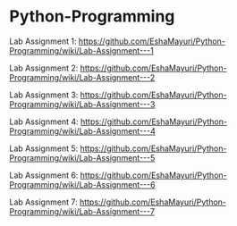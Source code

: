 # Python-Programming

Lab Assignment 1: https://github.com/EshaMayuri/Python-Programming/wiki/Lab-Assignment---1

Lab Assignment 2: https://github.com/EshaMayuri/Python-Programming/wiki/Lab-Assignment---2

Lab Assignment 3: https://github.com/EshaMayuri/Python-Programming/wiki/Lab-Assignment---3

Lab Assignment 4: https://github.com/EshaMayuri/Python-Programming/wiki/Lab-Assignment---4

Lab Assignment 5: https://github.com/EshaMayuri/Python-Programming/wiki/Lab-Assignment---5

Lab Assignment 6: https://github.com/EshaMayuri/Python-Programming/wiki/Lab-Assignment---6

Lab Assignment 7: https://github.com/EshaMayuri/Python-Programming/wiki/Lab-Assignment---7
